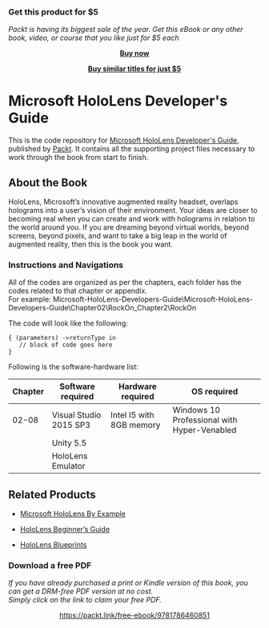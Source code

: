 
### Get this product for $5

<i>Packt is having its biggest sale of the year. Get this eBook or any other book, video, or course that you like just for $5 each</i>


<b><p align='center'>[Buy now](https://packt.link/9781786460851)</p></b>


<b><p align='center'>[Buy similar titles for just $5](https://subscription.packtpub.com/search)</p></b>


# Microsoft HoloLens Developer's Guide
This is the code repository for [Microsoft HoloLens Developer's Guide](https://www.packtpub.com/web-development/microsoft-hololens-developers-guide?utm_source=github&utm_medium=repository&utm_campaign=9781786460851), published by [Packt](https://www.packtpub.com/). It contains all the supporting project files necessary to work through the book from start to finish.
## About the Book
HoloLens, Microsoft’s innovative augmented reality headset, overlaps holograms into a user’s vision of their environment. Your ideas are closer to becoming real when you can create and work with holograms in relation to the world around you. If you are dreaming beyond virtual worlds, beyond screens, beyond pixels, and want to take a big leap in the world of augmented reality, then this is the book you want.
### Instructions and Navigations
All of the codes are organized as per the chapters, each folder has the codes related to that chapter or appendix.                   
For example:  Microsoft-HoloLens-Developers-Guide\Microsoft-HoloLens-Developers-Guide\Chapter02\RockOn_Chapter2\RockOn



The code will look like the following:
```
{ (parameters) ->returnType in 
   // block of code goes here 
}
```

Following is the software-hardware list:

| Chapter       | Software required      | Hardware required        | OS required 
| ------------- | -------------          | -------------            | -------------
| 02-08         | Visual Studio 2015 SP3 | Intel I5 with 8GB memory | Windows 10 Professional with Hyper-Venabled 
|               | Unity 5.5                
|               | HoloLens Emulator        
              


## Related Products
 
  
* [Microsoft HoloLens By Example](https://www.packtpub.com/web-development/microsoft-hololens-example?utm_source=github&utm_medium=repository&utm_campaign=9781787126268)
  
  
* [HoloLens Beginner’s Guide](https://www.packtpub.com/hardware-and-creative/hololens-beginner%E2%80%99s-guide?utm_source=github&utm_medium=repository&utm_campaign=9781786464729)
  
  
* [HoloLens Blueprints](https://www.packtpub.com/application-development/hololens-blueprints?utm_source=github&utm_medium=repository&utm_campaign=9781787281943)
### Download a free PDF

 <i>If you have already purchased a print or Kindle version of this book, you can get a DRM-free PDF version at no cost.<br>Simply click on the link to claim your free PDF.</i>
<p align="center"> <a href="https://packt.link/free-ebook/9781786460851">https://packt.link/free-ebook/9781786460851 </a> </p>